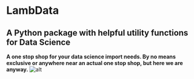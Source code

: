 # LambData

## A Python package with helpful utility functions for Data Science

**A one stop shop for your data science import needs. By no means exclusive or anywhere near an actual one stop shop, but here we are anyway.**
![alt](https://www.google.com/imgres?imgurl=https%3A%2F%2Fwww.sciencemag.org%2Fsites%2Fdefault%2Ffiles%2Fstyles%2Farticle_main_large%2Fpublic%2Fcc_20120702-1848_16x9.jpg%3Fitok%3DembMTBY2&imgrefurl=http%3A%2F%2Fwww.sciencemag.org%2Fnews%2F2017%2F02%2Fgoats-know-what-their-friends-sound&docid=S6c2UnQ8Z6hvYM&tbnid=fF4J3Pb-27FZzM%3A&vet=10ahUKEwipoI_rhLzgAhURM6wKHVpiCV8QMwhsKAIwAg..i&w=1280&h=720&bih=1007&biw=1920&q=goats&ved=0ahUKEwipoI_rhLzgAhURM6wKHVpiCV8QMwhsKAIwAg&iact=mrc&uact=8)
